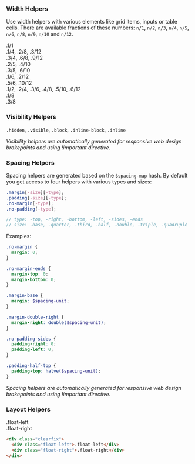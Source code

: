 ### Width Helpers

Use width helpers with various elements like grid items, inputs or table cells.
There are available fractions of these numbers: `n/1`, `n/2`, `n/3`, `n/4`,
`n/5`, `n/6`, `n/8`, `n/9`, `n/10` and `n/12`.

<div class="grid">
  <div class="grid-item 1/1">
    <div class="grid-preview">
      .1/1
    </div>
  </div>
</div>

<div class="grid">
  <div class="grid-item 1/4">
    <div class="grid-preview">
      .1/4, .2/8, .3/12
    </div>
  </div>
  <div class="grid-item 3/4">
    <div class="grid-preview">
      .3/4, .6/8, .9/12
    </div>
  </div>
</div>

<div class="grid">
  <div class="grid-item 2/5">
    <div class="grid-preview">
      .2/5, .4/10
    </div>
  </div>
  <div class="grid-item 3/5">
    <div class="grid-preview">
      .3/5, .6/10
    </div>
  </div>
</div>

<div class="grid">
  <div class="grid-item 1/6">
    <div class="grid-preview">
      .1/6, .2/12
    </div>
  </div>
  <div class="grid-item 5/6">
    <div class="grid-preview">
      .5/6, .10/12
    </div>
  </div>
</div>

<div class="grid">
  <div class="grid-item 1/2">
    <div class="grid-preview">
      .1/2, .2/4, .3/6, .4/8, .5/10, .6/12
    </div>
  </div>
  <div class="grid-item 1/8">
    <div class="grid-preview">
      .1/8
    </div>
  </div>
  <div class="grid-item 3/8">
    <div class="grid-preview">
      .3/8
    </div>
  </div>
</div>

### Visibility Helpers

`.hidden`, `.visible`, `.block`, `.inline-block`, `.inline`

*Visibility helpers are automatically generated for responsive web design
brakepoints and using !important directive.*

### Spacing Helpers

Spacing helpers are generated based on the `$spacing-map` hash. By default you
get access to four helpers with various types and sizes:

```scss
.margin[-size][-type];
.padding[-size][-type];
.no-margin[-type];
.no-padding[-type];

// type: -top, -right, -bottom, -left, -sides, -ends
// size: -base, -quarter, -third, -half, -double, -triple, -quadruple
```

Examples:

```scss
.no-margin {
  margin: 0;
}

.no-margin-ends {
  margin-top: 0;
  margin-bottom: 0;
}

.margin-base {
  margin: $spacing-unit;
}

.margin-double-right {
  margin-right: double($spacing-unit);
}

.no-padding-sides {
  padding-right: 0;
  padding-left: 0;
}

.padding-half-top {
  padding-top: halve($spacing-unit);
}
```

*Spacing helpers are automatically generated for responsive web design
brakepoints and using !important directive.*

### Layout Helpers

<div class="example">
  <div class="clearfix">
    <div class="float-left grid-preview">.float-left</div>
    <div class="float-right grid-preview">.float-right</div>
  </div>
</div>

```html
<div class="clearfix">
  <div class="float-left">.float-left</div>
  <div class="float-right">.float-right</div>
</div>
```
